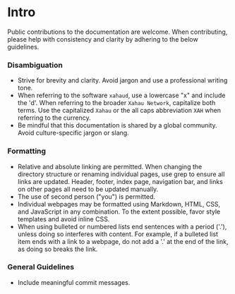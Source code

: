 # Intro
Public contributions to the documentation are welcome. When contributing, please help with consistency and clarity by adhering to the below guidelines.

### Disambiguation
* Strive for brevity and clarity. Avoid jargon and use a professional writing tone.
* When referring to the software `xahaud`, use a lowercase "x" and include the 'd'. When referring to the broader `Xahau Network`, capitalize both terms. Use the capitalized `Xahau` or the all caps abbreviation `XAH` when referring to the currency.
* Be mindful that this documentation is shared by a global community. Avoid culture-specific jargon or slang.

### Formatting
* Relative and absolute linking are permitted. When changing the directory structure or renaming individual pages, use grep to ensure all links are updated. Header, footer, index page, navigation bar, and links on other pages all need to be updated manually.
* The use of second person ("you") is permitted.
* Individual webpages may be formatted using Markdown, HTML, CSS, and JavaScript in any combination. To the extent possible, favor style templates and avoid inline CSS.
* When using bulleted or numbered lists end sentences with a period ('.'), unless doing so interferes with content. For example, if a bulleted list item ends with a link to a webpage, do not add a '.' at the end of the link, as doing so breaks the link.

### General Guidelines
* Include meaningful commit messages.
